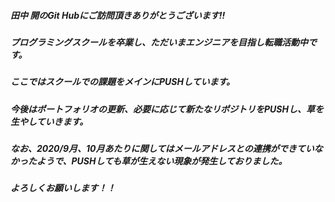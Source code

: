 ##### 田中 開のGit Hubにご訪問頂きありがとうございます!!
##### プログラミングスクールを卒業し、ただいまエンジニアを目指し転職活動中です。
##### ここではスクールでの課題をメインにPUSHしています。
##### 今後はポートフォリオの更新、必要に応じて新たなリポジトリをPUSHし、草を生やしていきます。
##### なお、2020/9月、10月あたりに関してはメールアドレスとの連携ができていなかったようで、PUSHしても草が生えない現象が発生しておりました。
##### よろしくお願いします！！


